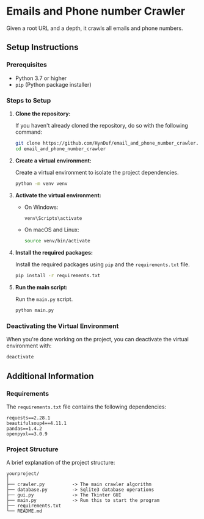 # Emails and Phone number Crawler 

Given a root URL and a depth, it crawls all emails and phone numbers.

## Setup Instructions

### Prerequisites

- Python 3.7 or higher
- `pip` (Python package installer)

### Steps to Setup

1. **Clone the repository:**
   
   If you haven't already cloned the repository, do so with the following command:
   
   ```sh
   git clone https://github.com/HynDuf/email_and_phone_number_crawler.git
   cd email_and_phone_number_crawler
   ```

2. **Create a virtual environment:**

   Create a virtual environment to isolate the project dependencies.
   
   ```sh
   python -m venv venv
   ```

3. **Activate the virtual environment:**

   - On Windows:
     
     ```sh
     venv\Scripts\activate
     ```
   
   - On macOS and Linux:
     
     ```sh
     source venv/bin/activate
     ```

4. **Install the required packages:**

   Install the required packages using `pip` and the `requirements.txt` file.
   
   ```sh
   pip install -r requirements.txt
   ```

5. **Run the main script:**

   Run the `main.py` script.
   
   ```sh
   python main.py
   ```

### Deactivating the Virtual Environment

When you're done working on the project, you can deactivate the virtual environment with:

```sh
deactivate
```

## Additional Information

### Requirements

The `requirements.txt` file contains the following dependencies:

```
requests==2.28.1
beautifulsoup4==4.11.1
pandas==1.4.2
openpyxl==3.0.9
```

### Project Structure

A brief explanation of the project structure:

```
yourproject/
│
├── crawler.py          -> The main crawler algorithm
├── database.py         -> Sqlite3 database operations
├── gui.py              -> The Tkinter GUI
├── main.py             -> Run this to start the program
├── requirements.txt
└── README.md
```
